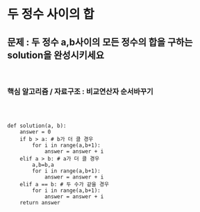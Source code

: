 # 두 정수 사이의 합
## 문제 : 두 정수 a,b사이의 모든 정수의 합을 구하는 solution을 완성시키세요
<br>

### 핵심 알고리즘 / 자료구조 : 비교연산자 순서바꾸기
<br>
<pre><code>
def solution(a, b):
    answer = 0
    if b > a: # b가 더 클 경우
        for i in range(a,b+1):
            answer = answer + i
    elif a > b: # a가 더 클 경우
        a,b=b,a
        for i in range(a,b+1):
            answer = answer + i
    elif a == b: # 두 수가 같을 경우
        for i in range(a,b+1):
            answer = answer + i
    return answer</pre></code>